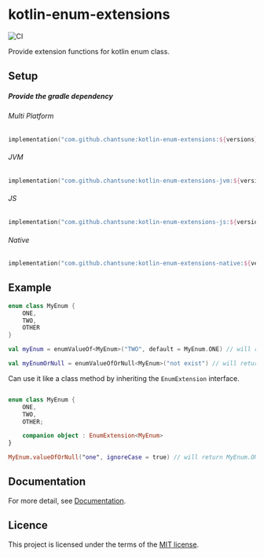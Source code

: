 # kotlin-enum-extensions
![CI](https://github.com/ChanTsune/kotlin-enum-extensions/workflows/CI/badge.svg)

Provide extension functions for kotlin enum class.

## Setup

##### Provide the gradle dependency

###### Multi Platform

```kotlin
implementation("com.github.chantsune:kotlin-enum-extensions:${versions}")
```

###### JVM

```kotlin
implementation("com.github.chantsune:kotlin-enum-extensions-jvm:${versions}")
```

###### JS

```kotlin
implementation("com.github.chantsune:kotlin-enum-extensions-js:${versions}")
```

###### Native

```kotlin
implementation("com.github.chantsune:kotlin-enum-extensions-native:${versions}")
```

## Example

```kotlin
enum class MyEnum {
    ONE,
    TWO,
    OTHER
}

val myEnum = enumValueOf<MyEnum>("TWO", default = MyEnum.ONE) // will return MyEnum.TWO

val myEnumOrNull = enumValueOfOrNull<MyEnum>("not exist") // will return null
```

Can use it like a class method by inheriting the `EnumExtension` interface.

```kotlin

enum class MyEnum { 
    ONE,
    TWO,
    OTHER;

    companion object : EnumExtension<MyEnum>
}

MyEnum.valueOfOrNull("one", ignoreCase = true) // will return MyEnum.ONE
```

## Documentation

For more detail, see [Documentation](https://chantsune.github.io/kotlin-enum-extensions/).

## Licence

This project is licensed under the terms of the [MIT license](./LICENSE).
